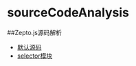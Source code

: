 # sourceCodeAnalysis

##Zepto.js源码解析

* [默认源码](https://github.com/stormtea123/sourceCodeAnalysis/tree/master/zepto/zepto.js)
* [selector模块](https://github.com/stormtea123/sourceCodeAnalysis/tree/master/zepto/selector.js)



